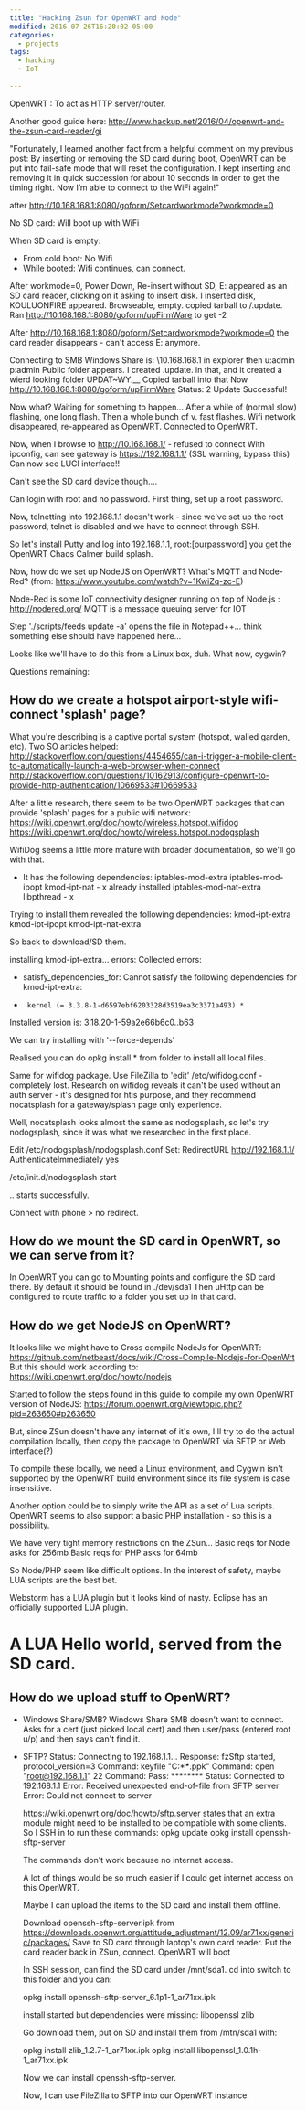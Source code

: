 ```yaml
---
title: "Hacking Zsun for OpenWRT and Node"
modified: 2016-07-26T16:20:02-05:00
categories:  
  - projects  
tags:  
  - hacking
  - IoT
  
---
```


OpenWRT : To act as HTTP server/router.

Another good guide here: http://www.hackup.net/2016/04/openwrt-and-the-zsun-card-reader/gi

"Fortunately, I learned another fact from a helpful comment on my previous post: By inserting or removing the SD card during boot, OpenWRT can be put into fail-safe mode that will reset the configuration. I kept inserting and removing it in quick succession for about 10 seconds in order to get the timing right. Now I’m able to connect to the WiFi again!"


after http://10.168.168.1:8080/goform/Setcardworkmode?workmode=0

No SD card: Will boot up with WiFi

When SD card is empty:
 - From cold boot: No Wifi
 - While booted: Wifi continues, can connect.
 
After workmode=0, Power Down, Re-insert without SD, E: appeared as an SD card reader, clicking on it asking to insert disk.
I inserted disk, KOULUONFIRE appeared.
Browseable, empty.
copied tarball to /.update.
Ran http://10.168.168.1:8080/goform/upFirmWare to get -2

After http://10.168.168.1:8080/goform/Setcardworkmode?workmode=0 the card reader disappears - can't access E: anymore.

Connecting to SMB Windows Share is: \\10.168.168.1 in explorer then u:admin p:admin
Public folder appears.
I created .update. in that, and it created a wierd looking folder UPDAT~WY.__
Copied tarball into that
Now http://10.168.168.1:8080/goform/upFirmWare
Status: 2  Update Successful!

Now what? Waiting for something to happen...
After a while of (normal slow) flashing, one long flash. Then a whole bunch of v. fast flashes.
Wifi network disappeared, re-appeared as OpenWRT.
Connected to OpenWRT.

Now, when I browse to http://10.168.168.1/ - refused to connect
With ipconfig, can see gateway is https://192.168.1.1/ (SSL warning, bypass this)
Can now see LUCI interface!!

Can't see the SD card device though....

Can login with root and no password. First thing, set up a root password.



Now, telnetting into 192.168.1.1 doesn't work - since we've set up the root password, telnet is disabled and we have to connect through SSH.

So let's install Putty and log into 192.168.1.1, root:[ourpassword] you get the OpenWRT Chaos Calmer build splash.





Now, how do we set up NodeJS on OpenWRT?
What's MQTT and Node-Red? (from: https://www.youtube.com/watch?v=1KwiZq-zc-E)

Node-Red is some IoT connectivity designer running on top of Node.js : http://nodered.org/
MQTT is a message queuing server for IOT



Step './scripts/feeds update -a' opens the file in Notepad++... think something else should have happened here...

Looks like we'll have to do this from a Linux box, duh.
What now, cygwin?



Questions remaining:

## How do we create a hotspot airport-style wifi-connect 'splash' page?

What you're describing is a captive portal system (hotspot, walled garden, etc). Two SO articles helped:
http://stackoverflow.com/questions/4454655/can-i-trigger-a-mobile-client-to-automatically-launch-a-web-browser-when-connect
http://stackoverflow.com/questions/10162913/configure-openwrt-to-provide-http-authentication/10669533#10669533

After a little research, there seem to be two OpenWRT packages that can provide 'splash' pages for a public wifi network:
https://wiki.openwrt.org/doc/howto/wireless.hotspot.wifidog
https://wiki.openwrt.org/doc/howto/wireless.hotspot.nodogsplash

WifiDog seems a little more mature with broader documentation, so we'll go with that.
 - It has the following dependencies:
  iptables-mod-extra
  iptables-mod-ipopt
  kmod-ipt-nat - x already installed
  iptables-mod-nat-extra
  libpthread - x
  
  Trying to install them revealed the following dependencies:
  kmod-ipt-extra
  kmod-ipt-ipopt
  kmod-ipt-nat-extra
  
  So back to download/SD them.
  
  installing kmod-ipt-extra... errors:
  Collected errors:
   * satisfy_dependencies_for: Cannot satisfy the following dependencies for kmod-ipt-extra:
   *      kernel (= 3.3.8-1-d6597ebf6203328d3519ea3c3371a493) *
   Installed version is: 3.18.20-1-59a2e66b6c0..b63
   
   We can try installing with '--force-depends'
   
   Realised you can do opkg install * from folder to install all local files.
   
   Same for wifidog package.
   Use FileZilla to 'edit' /etc/wifidog.conf - completely lost.
   Research on wifidog reveals it can't be used without an auth server - it's designed for htis purpose, and they recommend nocatsplash for a gateway/splash page only experience.
   
   Well, nocatsplash looks almost the same as nodogsplash, so let's try nodogsplash, since it was what we researched in the first place.
   
   Edit /etc/nodogsplash/nodogsplash.conf
   Set:
    RedirectURL http://192.168.1.1/
    AuthenticateImmediately yes
   
   /etc/init.d/nodogsplash start
   
   .. starts successfully.
   
   Connect with phone > no redirect.
   
   


## How do we mount the SD card in OpenWRT, so we can serve from it?
In OpenWRT you can go to Mounting points and configure the SD card there. By default it should be found in ./dev/sda1
Then uHttp can be configured to route traffic to a folder you set up in that card.



## How do we get NodeJS on OpenWRT?
It looks like we might have to Cross compile NodeJs for OpenWRT: https://github.com/netbeast/docs/wiki/Cross-Compile-Nodejs-for-OpenWrt
But this should work according to: https://wiki.openwrt.org/doc/howto/nodejs

Started to follow the steps found in this guide to compile my own OpenWRT version of NodeJS:
https://forum.openwrt.org/viewtopic.php?pid=263650#p263650

But, since ZSun doesn't have any internet of it's own, I'll try to do the actual compilation locally, then copy the package to OpenWRT via SFTP or Web interface(?)

To compile these locally, we need a Linux environment, and Cygwin isn't supported by the OpenWRT build environment since its file system is case insensitive.

Another option could be to simply write the API as a set of Lua scripts.
OpenWRT seems to also support a basic PHP installation - so this is a possibility.

We have very tight memory restrictions on the ZSun...
Basic reqs for Node asks for 256mb
Basic reqs for PHP asks for 64mb

So Node/PHP seem like difficult options. In the interest of safety, maybe LUA scripts are the best bet.

Webstorm has a LUA plugin but it looks kind of nasty.
Eclipse has an officially supported LUA plugin.

# A LUA Hello world, served from the SD card.

## How do we upload stuff to OpenWRT?
 - Windows Share/SMB?
    Windows Share SMB doesn't want to connect. Asks for a cert (just picked local cert) and then user/pass (entered root u/p) and then says can't find it.
 - SFTP?
     Status:	Connecting to 192.168.1.1...
     Response:	fzSftp started, protocol_version=3
     Command:	keyfile "C:\****\****.ppk"
     Command:	open "root@192.168.1.1" 22
     Command:	Pass: ********
     Status:	Connected to 192.168.1.1
     Error:	Received unexpected end-of-file from SFTP server
     Error:	Could not connect to server
     
     https://wiki.openwrt.org/doc/howto/sftp.server states that an extra module might need to be installed to be compatible with some clients.
     So I SSH in to run these commands:
     opkg update
     opkg install openssh-sftp-server
     
     The commands don't work because no internet access.
     
     A lot of things would be so much easier if I could get internet access on this OpenWRT.
     
     Maybe I can upload the items to the SD card and install them offline.
     
     Download openssh-sftp-server.ipk from https://downloads.openwrt.org/attitude_adjustment/12.09/ar71xx/generic/packages/
     Save to SD card through laptop's own card reader.
     Put the card reader back in ZSun, connect. OpenWRT will boot
     
     In SSH session, can find the SD card under /mnt/sda1. cd into switch to this folder and you can: 
     
     opkg install openssh-sftp-server_6.1p1-1_ar71xx.ipk
     
     install started but dependencies were missing:
      libopenssl
      zlib
     
     Go download them, put on SD and install them from /mtn/sda1 with:
     
     opkg install zlib_1.2.7-1_ar71xx.ipk
     opkg install libopenssl_1.0.1h-1_ar71xx.ipk

     Now we can install openssh-sftp-server.
     
     Now, I can use FileZilla to SFTP into our OpenWRT instance.
      
      
      